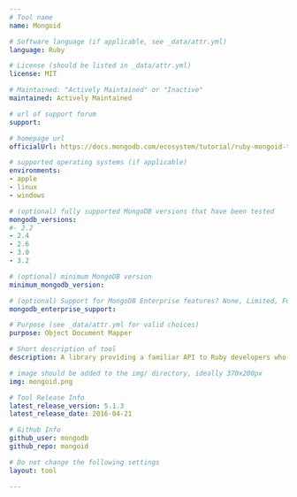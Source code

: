 ```yaml
---
# Tool name
name: Mongoid

# Software language (if applicable, see _data/attr.yml)
language: Ruby

# License (should be listed in _data/attr.yml)
license: MIT

# Maintained: "Actively Maintained" or "Inactive"
maintained: Actively Maintained

# url of support forum
support: 

# homepage url
officialUrl: https://docs.mongodb.com/ecosystem/tutorial/ruby-mongoid-tutorial/

# supported operating systems (if applicable)
environments:
- apple
- linux
- windows

# (optional) fully supported MongoDB versions that have been tested
mongodb_versions:
#- 2.2
- 2.4
- 2.6
- 3.0
- 3.2

# (optional) minimum MongoDB version
minimum_mongodb_version:

# (optional) Support for MongoDB Enterprise features? None, Limited, Full
mongodb_enterprise_support: 

# Purpose (see _data/attr.yml for valid choices)
purpose: Object Document Mapper

# Short description of tool
description: A library providing a familiar API to Ruby developers who have used Active Record or Data Mapper.

# image should be added to the img/ directory, ideally 370x200px
img: mongoid.png

# Tool Release Info
latest_release_version: 5.1.3
latest_release_date: 2016-04-21

# Github Info
github_user: mongodb
github_repo: mongoid

# Do not change the following settings
layout: tool

---
```

